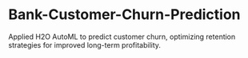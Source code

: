 # Bank-Customer-Churn-Prediction
Applied H2O AutoML to predict customer churn, optimizing retention strategies for improved long-term profitability.
